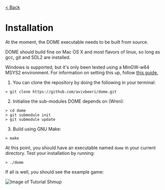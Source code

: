 [< Back](.)

Installation
=================

At the moment, the DOME executable needs to be built from source.

DOME should build fine on Mac OS X and most flavors of linux, so long as gcc, git and SDL2 are installed. 

Windows is supported, but it's only been tested using a MinGW-w64 MSYS2 environment. For information on setting this up, follow [this guide.](https://github.com/orlp/dev-on-windows/wiki/Installing-GCC--&-MSYS2)

1. You can clone the repository by doing the following in your terminal:

```
> git clone https://github.com/avivbeeri/dome.git
```

2. Initialise the sub-modules DOME depends on (Wren):

```
> cd dome
> git submodule init
> git submodule update
```

3. Build using GNU Make:

```
> make
```

At this point, you should have an executable named `dome` in your current directory. Test your installation by running:

```
> ./dome
```

If all is well, you should see the example game:

![Image of Tutorial Shmup](https://avivbeeri.github.com/dome/assets/shmup.png)
